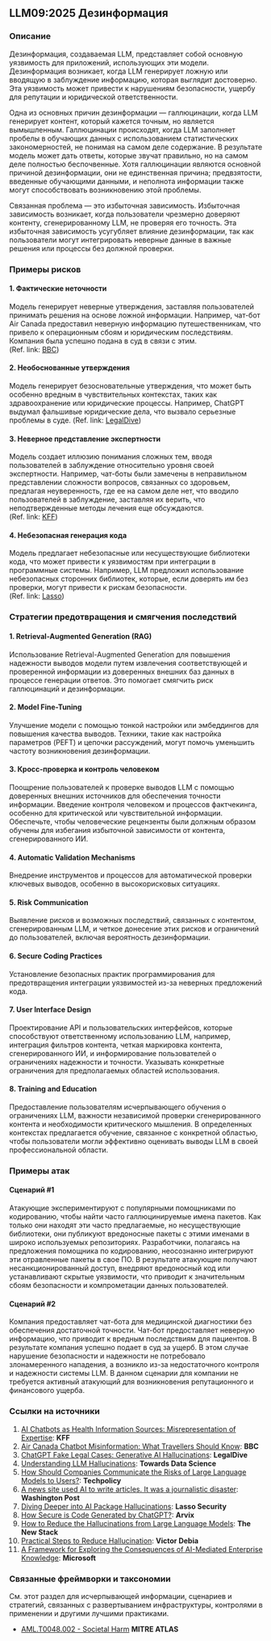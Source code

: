 ## LLM09:2025 Дезинформация

### Описание

Дезинформация, создаваемая LLM, представляет собой основную уязвимость для приложений, использующих эти модели. Дезинформация возникает, когда LLM генерирует ложную или вводящую в заблуждение информацию, которая выглядит достоверно. Эта уязвимость может привести к нарушениям безопасности, ущербу для репутации и юридической ответственности.

Одна из основных причин дезинформации — галлюцинации, когда LLM генерирует контент, который кажется точным, но является вымышленным. Галлюцинации происходят, когда LLM заполняет пробелы в обучающих данных с использованием статистических закономерностей, не понимая на самом деле содержание. В результате модель может дать ответы, которые звучат правильно, но на самом деле полностью беспочвенные. Хотя галлюцинации являются основной причиной дезинформации, они не единственная причина; предвзятости, введенные обучающими данными, и неполнота информации также могут способствовать возникновению этой проблемы.

Связанная проблема — это избыточная зависимость. Избыточная зависимость возникает, когда пользователи чрезмерно доверяют контенту, сгенерированному LLM, не проверяя его точность. Эта избыточная зависимость усугубляет влияние дезинформации, так как пользователи могут интегрировать неверные данные в важные решения или процессы без должной проверки.

### Примеры рисков

#### 1. Фактические неточности
  Модель генерирует неверные утверждения, заставляя пользователей принимать решения на основе ложной информации. Например, чат-бот Air Canada предоставил неверную информацию путешественникам, что привело к операционным сбоям и юридическим последствиям. Компания была успешно подана в суд в связи с этим.  
  (Ref. link: [BBC](https://www.bbc.com/travel/article/20240222-air-canada-chatbot-misinformation-what-travellers-should-know))
#### 2. Необоснованные утверждения
  Модель генерирует безосновательные утверждения, что может быть особенно вредным в чувствительных контекстах, таких как здравоохранение или юридические процессы. Например, ChatGPT выдумал фальшивые юридические дела, что вызвало серьезные проблемы в суде. 
  (Ref. link: [LegalDive](https://www.legaldive.com/news/chatgpt-fake-legal-cases-generative-ai-hallucinations/651557/))
#### 3. Неверное представление экспертности
 Модель создает иллюзию понимания сложных тем, вводя пользователей в заблуждение относительно уровня своей экспертности. Например, чат-боты были замечены в неправильном представлении сложности вопросов, связанных со здоровьем, предлагая неуверенность, где ее на самом деле нет, что вводило пользователей в заблуждение, заставляя их верить, что неподтвержденные методы лечения еще обсуждаются.  
  (Ref. link: [KFF](https://www.kff.org/health-misinformation-monitor/volume-05/))
#### 4. Небезопасная генерация кода
  Модель предлагает небезопасные или несуществующие библиотеки кода, что может привести к уязвимостям при интеграции в программные системы. Например, LLM предложил использование небезопасных сторонних библиотек, которые, если доверять им без проверки, могут привести к рискам безопасности.  
  (Ref. link: [Lasso](https://www.lasso.security/blog/ai-package-hallucinations))

### Стратегии предотвращения и смягчения последствий

#### 1. Retrieval-Augmented Generation (RAG)
  Использование Retrieval-Augmented Generation для повышения надежности выводов модели путем извлечения соответствующей и проверенной информации из доверенных внешних баз данных в процессе генерации ответов. Это помогает смягчить риск галлюцинаций и дезинформации.
#### 2. Model Fine-Tuning
  Улучшение модели с помощью тонкой настройки или эмбеддингов для повышения качества выводов. Техники, такие как настройка параметров (PEFT) и цепочки рассуждений, могут помочь уменьшить частоту возникновения дезинформации.
#### 3. Кросс-проверка и контроль человеком
  Поощрение пользователей к проверке выводов LLM с помощью доверенных внешних источников для обеспечения точности информации. Введение контроля человеком и процессов фактчекинга, особенно для критической или чувствительной информации. Обеспечьте, чтобы человеческие рецензенты были должным образом обучены для избегания избыточной зависимости от контента, сгенерированного ИИ.
#### 4. Automatic Validation Mechanisms
  Внедрение инструментов и процессов для автоматической проверки ключевых выводов, особенно в высокорисковых ситуациях.
#### 5. Risk Communication
  Выявление рисков и возможных последствий, связанных с контентом, сгенерированным LLM, и четкое донесение этих рисков и ограничений до пользователей, включая вероятность дезинформации.
#### 6. Secure Coding Practices
  Установление безопасных практик программирования для предотвращения интеграции уязвимостей из-за неверных предложений кода.
#### 7. User Interface Design
  Проектирование API и пользовательских интерфейсов, которые способствуют ответственному использованию LLM, например, интеграция фильтров контента, четкая маркировка контента, сгенерированного ИИ, и информирование пользователей о ограничениях надежности и точности. Указывать конкретные ограничения для предполагаемых областей использования.
#### 8. Training and Education
  Предоставление пользователям исчерпывающего обучения о ограничениях LLM, важности независимой проверки сгенерированного контента и необходимости критического мышления. В определенных контекстах предлагается обучение, связанное с конкретной областью, чтобы пользователи могли эффективно оценивать выводы LLM в своей профессиональной области.

### Примеры атак

#### Сценарий #1
  Атакующие экспериментируют с популярными помощниками по кодированию, чтобы найти часто галлюцинируемые имена пакетов. Как только они находят эти часто предлагаемые, но несуществующие библиотеки, они публикуют вредоносные пакеты с этими именами в широко используемых репозиториях. Разработчики, полагаясь на предложения помощника по кодированию, неосознанно интегрируют эти отравленные пакеты в свое ПО. В результате атакующие получают несанкционированный доступ, внедряют вредоносный код или устанавливают скрытые уязвимости, что приводит к значительным сбоям безопасности и компрометации данных пользователей.
#### Сценарий #2
  Компания предоставляет чат-бота для медицинской диагностики без обеспечения достаточной точности. Чат-бот предоставляет неверную информацию, что приводит к вредным последствиям для пациентов. В результате компания успешно подает в суд за ущерб. В этом случае нарушение безопасности и надежности не потребовало злонамеренного нападения, а возникло из-за недостаточного контроля и надежности системы LLM. В данном сценарии для компании не требуется активный атакующий для возникновения репутационного и финансового ущерба.


### Ссылки на источники

1. [AI Chatbots as Health Information Sources: Misrepresentation of Expertise](https://www.kff.org/health-misinformation-monitor/volume-05/): **KFF**
2. [Air Canada Chatbot Misinformation: What Travellers Should Know](https://www.bbc.com/travel/article/20240222-air-canada-chatbot-misinformation-what-travellers-should-know): **BBC**
3. [ChatGPT Fake Legal Cases: Generative AI Hallucinations](https://www.legaldive.com/news/chatgpt-fake-legal-cases-generative-ai-hallucinations/651557/): **LegalDive**
4. [Understanding LLM Hallucinations](https://towardsdatascience.com/llm-hallucinations-ec831dcd7786): **Towards Data Science**
5. [How Should Companies Communicate the Risks of Large Language Models to Users?](https://techpolicy.press/how-should-companies-communicate-the-risks-of-large-language-models-to-users/): **Techpolicy**
6. [A news site used AI to write articles. It was a journalistic disaster](https://www.washingtonpost.com/media/2023/01/17/cnet-ai-articles-journalism-corrections/): **Washington Post**
7. [Diving Deeper into AI Package Hallucinations](https://www.lasso.security/blog/ai-package-hallucinations): **Lasso Security**
8. [How Secure is Code Generated by ChatGPT?](https://arxiv.org/abs/2304.09655): **Arvix**
9. [How to Reduce the Hallucinations from Large Language Models](https://thenewstack.io/how-to-reduce-the-hallucinations-from-large-language-models/): **The New Stack**
10. [Practical Steps to Reduce Hallucination](https://newsletter.victordibia.com/p/practical-steps-to-reduce-hallucination): **Victor Debia**
11. [A Framework for Exploring the Consequences of AI-Mediated Enterprise Knowledge](https://www.microsoft.com/en-us/research/publication/a-framework-for-exploring-the-consequences-of-ai-mediated-enterprise-knowledge-access-and-identifying-risks-to-workers/): **Microsoft**

### Связанные фреймворки и таксономии

См. этот раздел для исчерпывающей информации, сценариев и стратегий, связанных с развертыванием инфраструктуры, контролями в применении и другими лучшими практиками.  

- [AML.T0048.002 - Societal Harm](https://atlas.mitre.org/techniques/AML.T0048) **MITRE ATLAS**
